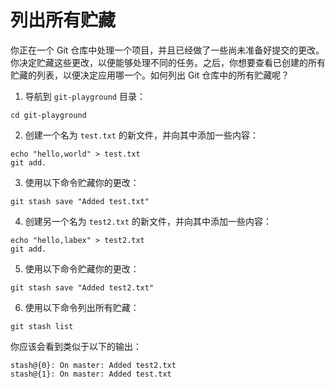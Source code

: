 # 列出所有贮藏

你正在一个 Git 仓库中处理一个项目，并且已经做了一些尚未准备好提交的更改。你决定贮藏这些更改，以便能够处理不同的任务。之后，你想要查看已创建的所有贮藏的列表，以便决定应用哪一个。如何列出 Git 仓库中的所有贮藏呢？

1. 导航到 `git-playground` 目录：

```
cd git-playground
```

2. 创建一个名为 `test.txt` 的新文件，并向其中添加一些内容：

```
echo "hello,world" > test.txt
git add.
```

3. 使用以下命令贮藏你的更改：

```
git stash save "Added test.txt"
```

4. 创建另一个名为 `test2.txt` 的新文件，并向其中添加一些内容：

```
echo "hello,labex" > test2.txt
git add.
```

5. 使用以下命令贮藏你的更改：

```
git stash save "Added test2.txt"
```

6. 使用以下命令列出所有贮藏：

```
git stash list
```

你应该会看到类似于以下的输出：

```
stash@{0}: On master: Added test2.txt
stash@{1}: On master: Added test.txt
```
